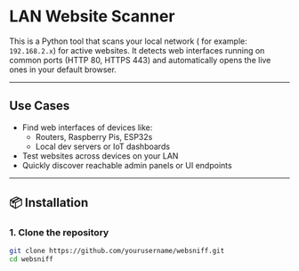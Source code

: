 # LAN Website Scanner

This is a Python tool that scans your local network ( for example: `192.168.2.x`) for active websites. It detects web interfaces running on common ports (HTTP 80, HTTPS 443) and automatically opens the live ones in your default browser.

---

## Use Cases

- Find web interfaces of devices like:
  - Routers, Raspberry Pis, ESP32s
  - Local dev servers or IoT dashboards
- Test websites across devices on your LAN
- Quickly discover reachable admin panels or UI endpoints

---

## 📦 Installation

### 1. Clone the repository

```bash
git clone https://github.com/yourusername/websniff.git
cd websniff
